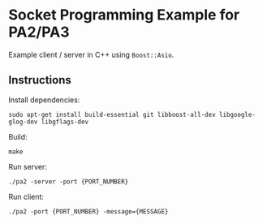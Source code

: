 # Socket Programming Example for PA2/PA3

Example client / server in C++ using `Boost::Asio`.

## Instructions

Install dependencies:
```
sudo apt-get install build-essential git libboost-all-dev libgoogle-glog-dev libgflags-dev
```

Build:
```
make
```

Run server:
```
./pa2 -server -port {PORT_NUMBER}
```

Run client:
```
./pa2 -port {PORT_NUMBER} -message={MESSAGE}
```
